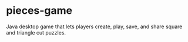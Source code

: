 # pieces-game
Java desktop game that lets players create, play, save, and share square and triangle cut puzzles.
